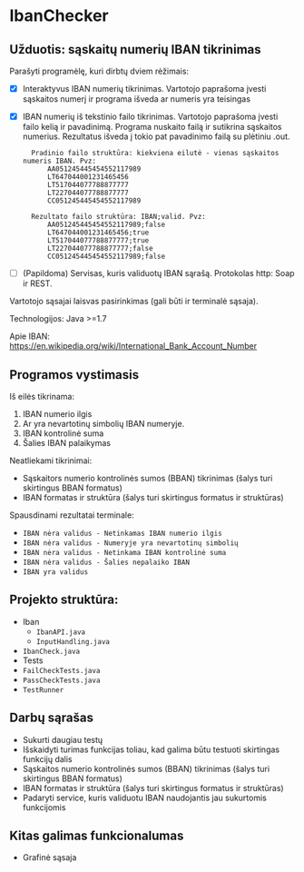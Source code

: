 # IbanChecker
## Užduotis: sąskaitų numerių IBAN tikrinimas
Parašyti programėlę, kuri dirbtų dviem rėžimais:
- [x]  Interaktyvus IBAN numerių tikrinimas. Vartotojo paprašoma įvesti sąskaitos numerį ir programa išveda ar numeris yra teisingas
- [x] IBAN numerių iš tekstinio failo tikrinimas. Vartotojo paprašoma įvesti failo kelią ir pavadinimą. Programa nuskaito failą ir sutikrina sąskaitos numerius. Rezultatus išveda į tokio pat pavadinimo failą su plėtiniu .out. 

        Pradinio failo struktūra: kiekviena eilutė - vienas sąskaitos numeris IBAN. Pvz:
            AA051245445454552117989
            LT647044001231465456
            LT517044077788877777
            LT227044077788877777
            CC051245445454552117989

        Rezultato failo struktūra: IBAN;valid. Pvz:
            AA051245445454552117989;false
            LT647044001231465456;true
            LT517044077788877777;true
            LT227044077788877777;false
            CC051245445454552117989;false
- [ ] (Papildoma) Servisas, kuris validuotų IBAN sąrašą. Protokolas http: Soap ir REST. 		

Vartotojo sąsajai laisvas pasirinkimas (gali būti ir terminalė sąsaja).

Technologijos: Java >=1.7

Apie IBAN: https://en.wikipedia.org/wiki/International_Bank_Account_Number  

## Programos vystimasis 
Iš eilės tikrinama:
1. IBAN numerio ilgis
1. Ar yra nevartotinų simbolių IBAN numeryje.
1. IBAN kontrolinė suma
1. Šalies IBAN palaikymas


Neatliekami tikrinimai:
* Sąskaitors numerio kontrolinės sumos (BBAN) tikrinimas (šalys turi skirtingus BBAN formatus)
* IBAN formatas ir struktūra (šalys turi skirtingus formatus ir struktūras)

Spausdinami rezultatai terminale:
* `IBAN nėra validus - Netinkamas IBAN numerio ilgis`
* `IBAN nėra validus - Numeryje yra nevartotinų simbolių`
* `IBAN nėra validus - Netinkama IBAN kontrolinė suma`
* `IBAN nėra validus - Šalies nepalaiko IBAN`
* `IBAN yra validus`

## Projekto struktūra:
* Iban
  * `IbanAPI.java`
  * `InputHandling.java`
* `IbanCheck.java`
* Tests
 * `FailCheckTests.java`
 * `PassCheckTests.java`
 * `TestRunner`

## Darbų sąrašas
* Sukurti daugiau testų
* Išskaidyti turimas funkcijas toliau, kad galima būtu testuoti skirtingas funkcijų dalis
* Sąskaitos numerio kontrolinės sumos (BBAN) tikrinimas (šalys turi skirtingus BBAN formatus)
* IBAN formatas ir struktūra (šalys turi skirtingus formatus ir struktūras)
* Padaryti service, kuris validuotu IBAN naudojantis jau sukurtomis funkcijomis

## Kitas galimas funkcionalumas
* Grafinė sąsaja
